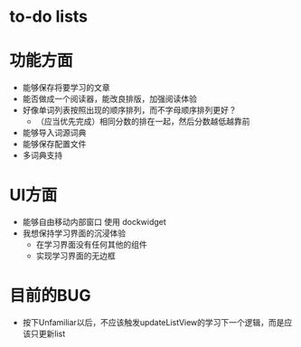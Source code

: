 # to-do lists
# 功能方面
- 能够保存将要学习的文章
- 能否做成一个阅读器，能改良排版，加强阅读体验
- 好像单词列表按照出现的顺序排列，而不字母顺序排列更好？
	- （应当优先完成）相同分数的排在一起，然后分数越低越靠前
- 能够导入词源词典
- 能够保存配置文件
- 多词典支持
# UI方面
- 能够自由移动内部窗口 使用 dockwidget
- 我想保持学习界面的沉浸体验
	- 在学习界面没有任何其他的组件
 	- 实现学习界面的无边框	
# 目前的BUG
- 按下Unfamiliar以后，不应该触发updateListView的学习下一个逻辑，而是应该只更新list